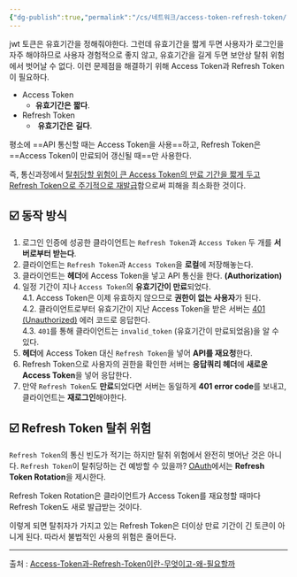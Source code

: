 ```yaml
---
{"dg-publish":true,"permalink":"/cs/네트워크/access-token-refresh-token/","dgPassFrontmatter":true,"noteIcon":"","created":"2024-11-06T19:51:28.490+09:00","updated":"2024-11-06T19:59:19.728+09:00"}
---
```




jwt 토큰은 유효기간을 정해줘야한다.
그런데 유효기간을 짧게 두면 사용자가 로그인을 자주 해야하므로 사용자 경험적으로 좋지 않고, 유효기간을 길게 두면 보안상 탈취 위험에서 벗어날 수 없다.
이런 문제점을 해결하기 위해 Access Token과 Refresh Token이 필요하다.

- Access Token
	- **유효기간은** **짧다**. 
- Refresh Token
	-  **유효기간은** **길다**.
	
평소에 ==API 통신할 때는 Access Token을 사용==하고, Refresh Token은 ==Access Token이 만료되어 갱신될 때==만 사용한다.

즉, 통신과정에서 <u>탈취당할 위험이 큰 Access Token의 만료 기간을 짧게 두고 Refresh Token으로 주기적으로 재발급</u>함으로써 피해을 최소화한 것이다.

## ☑️ 동작 방식

1. 로그인 인증에 성공한 클라이언트는 `Refresh Token`과 `Access Token` 두 개를 **서버로부터 받는다**.
2. 클라이언트는 `Refresh Token`과 `Access Token`을 **로컬**에 저장해놓는다.
3. 클라이언트는 **헤더**에 Access Token을 넣고 API 통신을 한다. **(Authorization)**
4. 일정 기간이 지나 `Access Token`의 **유효기간이 만료**되었다.  
    4.1. Access Token은 이제 유효하지 않으므로 **권한이 없는 사용자**가 된다.  
    4.2. 클라이언트로부터 유효기간이 지난 Access Token을 받은 서버는 [401 (Unauthorized)](https://www.rfc-editor.org/rfc/rfc6750#section-6.2.2) 에러 코드로 응답한다.  
    4.3. `401`를 통해 클라이언트는 `invalid_token` (유효기간이 만료되었음)을 알 수 있다.
5. **헤더**에 Access Token 대신 `Refresh Token`을 넣어 **API를 재요청**한다.
6. Refresh Token으로 사용자의 권한을 확인한 서버는 **응답쿼리 헤더**에 **새로운 Access Token**을 넣어 응답한다.
7. 만약 `Refresh Token`도 **만료**되었다면 서버는 동일하게 **401 error code**를 보내고, 클라이언트는 **재로그인**해야한다.


## ☑️ Refresh Token 탈취 위험

`Refresh Token`의 통신 빈도가 적기는 하지만 탈취 위험에서 완전히 벗어난 것은 아니다. `Refresh Token`이 탈취당하는 건 예방할 수 있을까? [OAuth](https://auth0.com/blog/refresh-tokens-what-are-they-and-when-to-use-them/)에서는 **Refresh Token Rotation**을 제시한다.

Refresh Token Rotation은 클라이언트가 Access Token를 재요청할 때마다 Refresh Token도 새로 발급받는 것이다.

이렇게 되면 탈취자가 가지고 있는 Refresh Token은 더이상 만료 기간이 긴 토큰이 아니게 된다. 따라서 불법적인 사용의 위험은 줄어든다.




---
출처 : [Access-Token과-Refresh-Token이란-무엇이고-왜-필요할까](https://velog.io/@chuu1019/Access-Token%EA%B3%BC-Refresh-Token%EC%9D%B4%EB%9E%80-%EB%AC%B4%EC%97%87%EC%9D%B4%EA%B3%A0-%EC%99%9C-%ED%95%84%EC%9A%94%ED%95%A0%EA%B9%8C)
